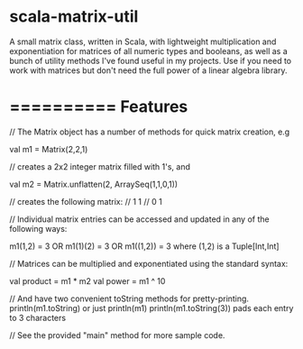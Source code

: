 scala-matrix-util
=================

A small matrix class, written in Scala, with lightweight multiplication and exponentiation for matrices of 
all numeric types and booleans, as well as a bunch of utility methods I've found useful in my projects. 
Use if you need to work with matrices but don't need the full power of a linear algebra library. 

==========
Features
==========

// The Matrix object has a number of methods for quick matrix creation, e.g

val m1 = Matrix(2,2,1)

// creates a 2x2 integer matrix filled with 1's, and

val m2 = Matrix.unflatten(2, ArraySeq(1,1,0,1))

// creates the following matrix: 
// 1 1
// 0 1



// Individual matrix entries can be accessed and updated in any of the following ways:

m1(1,2) = 3 OR m1(1)(2) = 3 OR m1((1,2)) = 3 where (1,2) is a Tuple[Int,Int]

// Matrices can be multiplied and exponentiated using the standard syntax: 

val product = m1 * m2
val power = m1 ^ 10

// And have two convenient toString methods for pretty-printing.
println(m1.toString) or just println(m1)
println(m1.toString(3)) pads each entry to 3 characters 

// See the provided "main" method for more sample code. 
